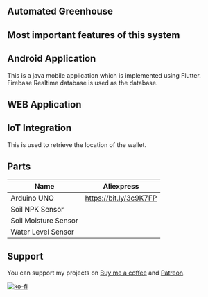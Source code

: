 ## Automated Greenhouse

Most important features of this system
  - 

## Android Application

This is a java mobile application which is implemented using Flutter. Firebase Realtime database is used as the database.
 
## WEB Application


  
## IoT Integration

This is used to retrieve the location of the wallet. 

## Parts

|   Name    |  Aliexpress  |
|   ------- | ------------  |
| Arduino UNO | https://bit.ly/3c9K7FP |
| Soil NPK Sensor |  |
| Soil Moisture Sensor |  |
| Water Level Sensor |  |


## Support
You can support my projects on [Buy me a coffee](https://www.buymeacoffee.com/pramuditharidma) and [Patreon](https://www.patreon.com/ridmapramuditha).

[![ko-fi](https://ko-fi.com/img/githubbutton_sm.svg)](https://ko-fi.com/N4N1ZJHWO)
